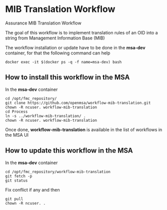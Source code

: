 # MIB Translation Workflow
Assurance MIB Translation Workflow

The goal of this workflow is to implement translation rules of an OID into a string from Management Information Base (MIB)

The workflow installation or update have to be done in the **msa-dev** container, for that the following command can help
```
docker exec -it $(docker ps -q -f name=msa-dev) bash
```

## How to install this workflow in the MSA
In the **msa-dev** container
```
cd /opt/fmc_repository/
git clone https://github.com/openmsa/workflow-mib-translation.git
chown -R ncuser. workflow-mib-translation
cd Process
ln -s ../workflow-mib-translation/ .
chown -R ncuser. workflow-mib-translation
```

Once done, **workflow-mib-translation** is available in the list of workflows in the MSA UI

## How to update this workflow in the MSA
In the **msa-dev** container
```
cd /opt/fmc_repository/workflow-mib-translation
git fetch -p
git status
```
Fix conflict if any and then
```
git pull
chown -R ncuser. .
```
